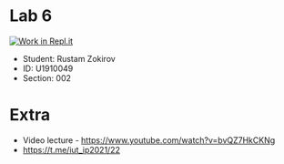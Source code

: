 # Lab 6

[![Work in Repl.it](https://classroom.github.com/assets/work-in-replit-14baed9a392b3a25080506f3b7b6d57f295ec2978f6f33ec97e36a161684cbe9.svg)](https://classroom.github.com/online_ide?assignment_repo_id=4431213&assignment_repo_type=AssignmentRepo)

- Student: Rustam Zokirov
- ID: U1910049
- Section: 002

# Extra
- Video lecture - https://www.youtube.com/watch?v=bvQZ7HkCKNg
- https://t.me/iut_ip2021/22
